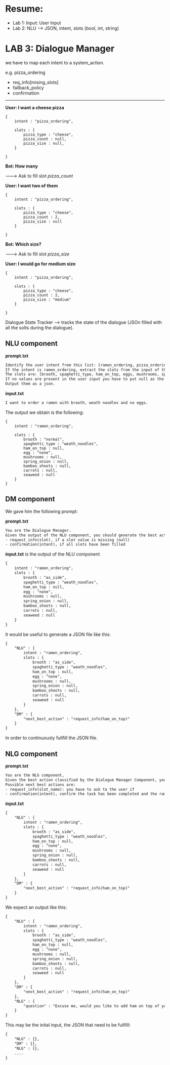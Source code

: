 # Resume:

- Lab 1: Input: User Input
- Lab 2: NLU --> JSON, intent, slots (bool, int, string)

# LAB 3: Dialogue Manager

we have to map each intent to a system_action.

e.g. pizza_ordering 
- req_info[mising_slots]
- fallback_policy
- confirmation 

---

**User: I want a cheese pizza**

```src
{
    intent : "pizza_ordering", 
    
    slots : {
        pizza_type : "cheese",
        pizza_count : null,
        pizza_size : null,
    }

}
```

**Bot: How many**

---> Ask to fill slot *pizza_count*

**User: I want two of them**

```src
{
    intent : "pizza_ordering", 
    
    slots : {
        pizza_type : "cheese",
        pizza_count : 2,
        pizza_size : null
    }

}
```

**Bot: Which size?**

---> Ask to fill slot *pizza_size*

**User: I would go for medium size**

```src
{
    intent : "pizza_ordering", 
    
    slots : {
        pizza_type : "cheese",
        pizza_count : 2,
        pizza_size : "medium"
    }

}
```

Dialogue State Tracker --> tracks the state of the dialogue (JSOn filled with all the solts during the dialogue). 

## NLU component 

**prompt.txt**

```txt
Identify the user intent from this list: [ramen_ordering, pizza_ordering, pizza_delivery, flight_booking, drink_ordering]
If the intent is ramen_ordering, extract the slots from the input of the user.
The slots are: [brooth, spaghetti_type, ham_on_top, eggs, mushrooms, spring_onion, bamboo_shoots, carrots, seaweed].
If no values are present in the user input you have to put null as the value.
Output them as a json.
```

**input.txt**

```txt
I want to order a ramen with brooth, weath noodles and no eggs.
```

The output we obtain is the following:

```src
{
    intent : "ramen_ordering", 
    
    slots : {
        brooth : "normal",
        spaghetti_type : "weath_noodles", 
        ham_on_top : null,
        egg : "none",
        mushrooms : null,
        spring_onion : null,
        bamboo_shoots : null,
        carrots : null,
        seaweed : null 
    }
}
```

## DM component

We gave him the following prompt:

**prompt.txt**

```txt
You are the Dialogue Manager.
Given the output of the NLU component, you should generate the best action to take from this list:
- request_info(slot), if a slot value is missing (null)
- confirmation(intent), if all slots have been filled
```

**input.txt** is the output of the NLU component

```txt
{
    intent : "ramen_ordering", 
    slots : {
        brooth : "as_side",
        spaghetti_type : "weath_noodles", 
        ham_on_top : null,
        egg : "none",
        mushrooms : null,
        spring_onion : null,
        bamboo_shoots : null,
        carrots : null,
        seaweed : null 
    }
}
```



It would be useful to generate a JSON file like this:

```txt
{
    "NLU" : {
        intent : "ramen_ordering", 
        slots : {
            brooth : "as_side",
            spaghetti_type : "weath_noodles", 
            ham_on_top : null,
            egg : "none",
            mushrooms : null,
            spring_onion : null,
            bamboo_shoots : null,
            carrots : null,
            seaweed : null 
        }
    },
    "DM" : {
        "next_best_action" : "request_info(ham_on_top)"
    }
}
```

In order to continuously fullfill the JSON file.

## NLG component

**prompt.txt**

```txt
You are the NLG component, 
Given the best action classified by the Dialogue Manager Component, you should generate a lexicalized response for the user.
Possible next best actions are:
- request_info(slot_name): you have to ask to the user if   
- confirmation(intent), confirm the task has been completed and the ramen has been ordered
```

**input.txt**

```txt
{
    "NLU" : {
        intent : "ramen_ordering", 
        slots : {
            brooth : "as_side",
            spaghetti_type : "weath_noodles", 
            ham_on_top : null,
            egg : "none",
            mushrooms : null,
            spring_onion : null,
            bamboo_shoots : null,
            carrots : null,
            seaweed : null 
        }
    },
    "DM" : {
        "next_best_action" : "request_info(ham_on_top)"
    }
}
```

We expect an output like this: 

```txt
{
    "NLU" : {
        intent : "ramen_ordering", 
        slots : {
            brooth : "as_side",
            spaghetti_type : "weath_noodles", 
            ham_on_top : null,
            egg : "none",
            mushrooms : null,
            spring_onion : null,
            bamboo_shoots : null,
            carrots : null,
            seaweed : null 
        }
    },
    "DM" : {
        "next_best_action" : "request_info(ham_on_top)"
    },
    "NLG" : {
        "question" : "Excuse me, would you like to add ham on top of your ramen?"
    }
}
```





This may be the inital input, the JSON that need to be fullfill:

```txt
{
    "NLU" : {},
    "DM" : {},
    "NLG" : {},
    ....
}
```



